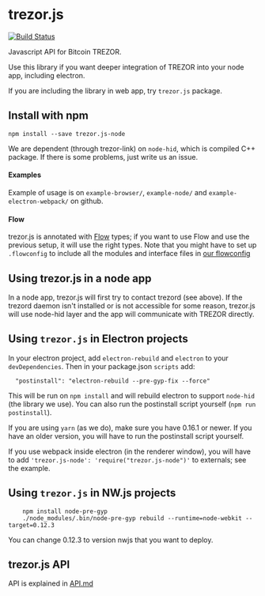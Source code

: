 trezor.js
=========

[![Build Status](https://travis-ci.org/trezor/trezor.js.svg?branch=master)](https://travis-ci.org/trezor/trezor.js)

Javascript API for Bitcoin TREZOR.

Use this library if you want deeper integration of TREZOR into your node app, including electron.

If you are including the library in web app, try `trezor.js` package.

Install with npm
-----

`npm install --save trezor.js-node`

We are dependent (through trezor-link) on `node-hid`, which is compiled C++ package. If there is some problems, just write us an issue.

#### Examples

Example of usage is on `example-browser/`, `example-node/` and `example-electron-webpack/` on github.

#### Flow
trezor.js is annotated with [Flow](https://github.com/facebook/flow) types; if you want to use Flow and use the previous setup, it will use the right types. Note that you might have to set up `.flowconfig` to include all the modules and interface files in [our flowconfig](https://github.com/trezor/trezor.js/blob/master/lib/.flowconfig)

Using trezor.js in a node app
-----
In a node app, trezor.js will first try to contact trezord (see above). If the trezord daemon isn't installed or is not accessible for some reason, trezor.js will use node-hid layer and the app will communicate with TREZOR directly.

Using `trezor.js` in Electron projects
----
In your electron project, add `electron-rebuild` and `electron` to your `devDependencies`.
Then in your package.json `scripts` add:

```
  "postinstall": "electron-rebuild --pre-gyp-fix --force"
```

This will be run on `npm install` and will rebuild electron to support `node-hid` (the library we use). You can also run the postinstall script yourself (`npm run postinstall`).

If you are using `yarn` (as we do), make sure you have 0.16.1 or newer. If you have an older version, you will have to run the postinstall script yourself.

If you use webpack inside electron (in the renderer window), you will have to add `'trezor.js-node': 'require("trezor.js-node")'` to externals; see the example.

Using `trezor.js` in NW.js projects
----

```
    npm install node-pre-gyp
    ./node_modules/.bin/node-pre-gyp rebuild --runtime=node-webkit --target=0.12.3
```   

You can change 0.12.3 to version nwjs that you want to deploy.

trezor.js API
---
API is explained in [API.md](https://github.com/trezor/trezor.js/blob/master/API.md)
